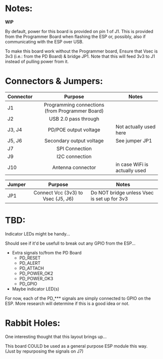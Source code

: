 # Notes:

**WIP**

By default, power for this board is provided on pin 1 of J1.  This is provided from the Programmer Board when flashing the ESP or, possibly, also if communicating with the ESP over USB.

To make this board work without the Programmer board, Ensure that Vsec is 3v3 (i.e.: from the PD Board) & bridge JP1. Note that this will feed 3v3 to J1 instead of pulling power from it.

# Connectors & Jumpers:

| Connector | Purpose                                         | Notes                         |
| --------- |:-----------------------------------------------:| ------------------------------|
| J1        | Programming connections (from Programmer Board) |                               |
| J2        | USB 2.0 pass through                            |                               |
| J3, J4    | PD/POE output voltage                           | Not actually used here        |
| J5, J6    | Secondary output voltage                        | See jumper JP1                |
| J7        | SPI Connection                                  |                               |
| J9        | I2C connection                                  |                               |
| J10       | Antenna connector                               | in case WiFi is actually used |

| Jumper    | Purpose                            | Notes                                       |
| --------- |:----------------------------------:| --------------------------------------------|
| JP1       | Connect Vcc (3v3) to Vsec (J5, J6) | Do NOT bridge unless Vsec is set up for 3v3 |

# TBD:

Indicator LEDs might be handy...

Should see if it'd be usefull to break out any GPIO from the ESP...

* Extra signals to/from the PD Board
  * PD_RESET
  * PD_ALERT
  * PD_ATTACH
  * PD_POWER_OK2
  * PD_POWER_OK3
  * PD_GPIO
* Maybe indicator LED(s)

For now, each of the PD_*** signals are simply connected to GPIO on the ESP.  More research will determine if this is a good idea or not.

# Rabbit Holes:

One interesting thought that this layout brings up...

This board COULD be used as a general purpose ESP module this way. (Just by repurposing the signals on J7)

